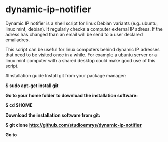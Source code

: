 # dynamic-ip-notifier
Dynamic IP notifier is a shell script for linux Debian variants (e.g. ubuntu, linux mint, debian). It regularly 
checks a computer external IP adress. If the adress has changed than an email will be send to a user declared emailadres.

This script can be useful for linux computers behind dynamic IP adresses that need to be visited once in a while. For
example a ubuntu server or a linux mint computer with a shared desktop could make good use of this script.

#Installation guide
Install git from your package manager:
  
<tb><b>$ sudo apt-get install git
  
Go to your home folder to download the installation software:

  $ cd $HOME
  
Download the installation software from git:

  $ git clone http://github.com/studioemrys/dynamic-ip-notifier
  
Go to 
